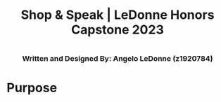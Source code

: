<div align='center'>
 <p><h1>Shop & Speak | LeDonne Honors Capstone 2023<h1>
 <h3><b>Written and Designed By: Angelo LeDonne (z1920784)</b></h3></p>
</div>
<h1>Purpose</h1>

